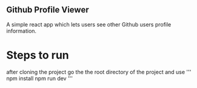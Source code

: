 ## Github Profile Viewer
A simple react app which lets users see other Github users profile information.

# Steps to run
after cloning the project go the the root directory of the project and use
'''
npm install
npm run dev
'''
